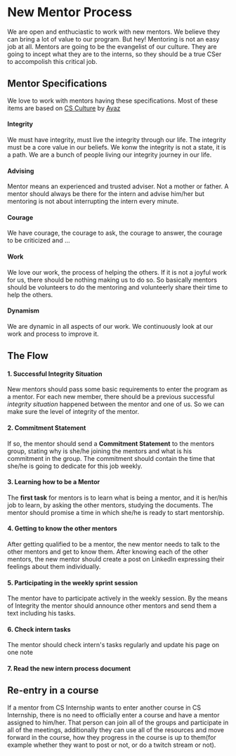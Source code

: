 
# New Mentor Process

We are open and enthuciastic to work with new mentors. We believe they can bring a lot of value to our program.
But hey! Mentoring is not an easy job at all. Mentors are going to be the evangelist of our culture. They are going to incept what they are to the interns, so they should be a true CSer to accompolish this critical job.

## Mentor Specifications

We love to work with mentors having these specifications. Most of these items are based on [CS Culture](http://isazadeh.net/ayaz/announcements/CsCulture.pdf) by [Ayaz](http://isazadeh.net/ayaz/index.htm)

#### Integrity
We must have integrity, must live the integrity through our life. The integrity must be a core value in our beliefs. We konw the integrity is not a state, it is a path. We are a bunch of people living our integrity journey in our life.

#### Advising
Mentor means an experienced and trusted adviser. Not a mother or father. A mentor should always be there for the intern and advise him/her but mentoring is not about interrupting the intern every minute.

#### Courage

We have courage, the courage to ask, the courage to answer, the courage to be criticized and ...

#### Work
We love our work, the process of helping the others. If it is not a joyful work for us, there should be nothing making us to do so. So basically mentors should be volunteers to do the mentoring and volunteerly share their time to help the others.

#### Dynamism

We are dynamic in all aspects of our work. We continuously look at our work and process to improve it.

## The Flow

#### 1. Successful Integrity Situation

New mentors should pass some basic requirements to enter the program as a mentor.
For each new member, there should be a previous successful *integrity situation* happened between the mentor and one of us. So we can make sure the level of integrity of the mentor.

#### 2. Commitment Statement

If so, the mentor should send a **Commitment Statement** to the mentors group, stating why is she/he joining the mentors and what is his commitment in the group. The commitment should contain the time that she/he is going to dedicate for this job weekly.

#### 3. Learning how to be a Mentor

The **first task** for mentors is to learn what is being a mentor, and it is her/his job to learn, by asking the other mentors, studying the documents. The mentor should promise a time in which she/he is ready to start mentorship.

#### 4. Getting to know the other mentors

After getting qualified to be a mentor, the new mentor needs to talk to the other mentors and get to know them. After knowing each of the other mentors, the new mentor should create a post on LinkedIn expressing their feelings about them individually.

#### 5. Participating in the weekly sprint session

The mentor have to participate actively in the weekly session. By the means of Integrity the mentor should announce other mentors and send them a text including his tasks.

#### 6. Check intern tasks
The mentor should check intern's tasks regularly and update his page on one note

#### 7. Read the new intern process document


## Re-entry in a course

If a mentor from CS Internship wants to enter another course in CS Internship, there is no need to officially enter a course and have a mentor assigned to him/her. That person can join all of the groups and participate in all of the meetings, additionally they can use all of the resources and move forward in the course, how they progress in the course is up to them(for example whether they want to post or not, or do a twitch stream or not).
